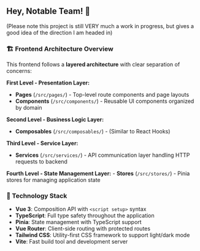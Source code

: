## Hey, Notable Team! 👋

(Please note this project is still VERY much a work in progress, but gives a good idea of the direction I am headed in)

### 🏗️ Frontend Architecture Overview

This frontend follows a **layered architecture** with clear separation of concerns:

**First Level - Presentation Layer:**
- **Pages** (`/src/pages/`) - Top-level route components and page layouts
- **Components** (`/src/components/`) - Reusable UI components organized by domain

**Second Level - Business Logic Layer:**
- **Composables** (`/src/composables/`) - (Similar to React Hooks)


**Third Level - Service Layer:**
- **Services** (`/src/services/`) - API communication layer handling HTTP requests to backend

**Fourth Level - State Management Layer:**
    - **Stores** (`/src/stores/`) - Pinia stores for managing application state


### 🔧 Technology Stack
- **Vue 3**: Composition API with `<script setup>` syntax
- **TypeScript**: Full type safety throughout the application
- **Pinia**: State management with TypeScript support
- **Vue Router**: Client-side routing with protected routes
- **Tailwind CSS**: Utility-first CSS framework to support light/dark mode
- **Vite**: Fast build tool and development server

